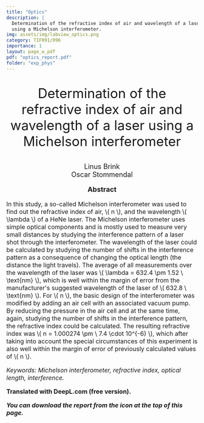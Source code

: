 ```yaml
---
title: "Optics"
description: |
  Determination of the refractive index of air and wavelength of a laser
  using a Michelson interferometer.
img: assets/img/labview_optics.png
category: TIF091/096
importance: 1
layout: page_w_pdf
pdf: "optics_report.pdf"
folder: "exp_phys"
---
```


<!-- markdownlint-disable MD033 -->

<p style="text-align:center; font-size:35px">Determination of the refractive index of air and wavelength of a laser
using a Michelson interferometer</p>

<p style="text-align:center; font-size:18px">Linus Brink <br>
                                            Oscar Stommendal</p>

<p style="text-align:center; font-size:18px; font-weight: bold">Abstract</p>

<p style="text-align:left; font-size:16px">In this study, a so-called Michelson interferometer was used to find out the refractive index of air, \( n \), and the wavelength \( \lambda \) of a HeNe laser. The Michelson interferometer uses simple optical components and is mostly used to measure very small distances by studying the interference pattern of a laser shot through the interferometer. The wavelength of the laser could be calculated by studying the number of shifts in the interference pattern as a consequence of changing the optical length (the distance the light travels). The average of all measurements over the wavelength of the laser was \( \lambda = 632.4 \pm 1.52 \ \text{nm} \), which is well within the margin of error from the manufacturer's suggested wavelength of the laser of \( 632.8 \ \text{nm} \). For \( n \), the basic design of the interferometer was modified by adding an air cell with an associated vacuum pump. By reducing the pressure in the air cell and at the same time, again, studying the number of shifts in the interference pattern, the refractive index could be calculated. The resulting refractive index was \( n = 1.000274 \pm \ 7.4 \cdot 10^{-6} \), which after taking into account the special circumstances of this experiment is also well within the margin of error of previously calculated values of \( n \).

<p style="text-align:left; font-size:16px; font-style: italic">Keywords: Michelson interferometer, refractive index, optical length, interference.</p>

<p style="text-align:left; font-size:16px; font-weight: bold">Translated with DeepL.com (free version).</p>

<p style="text-align:left; font-size:16px; font-style: italic; font-weight: bold">You can download the report from the icon at the top of this page.</p>
